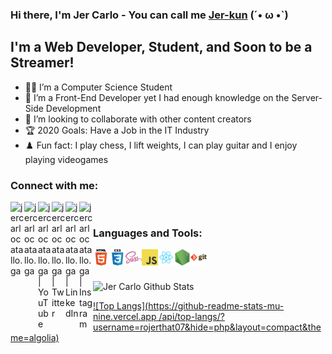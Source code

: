 ### Hi there, I'm Jer Carlo - You can call me [Jer-kun][website] (´• ω •`)

## I'm a Web Developer, Student, and Soon to be a Streamer!

- 👨‍💻 I’m a Computer Science Student
- 🎫 I’m a Front-End Developer yet I had enough knowledge on the Server-Side Development
- 👯 I’m looking to collaborate with other content creators
- 🏆 2020 Goals: Have a Job in the IT Industry
- ♟️ Fun fact: I play chess, I lift weights, I can play guitar and I enjoy playing videogames

### Connect with me:

[<img align="left" alt="jercarlocatallo.ga" width="22px" src="https://i.ibb.co/njx7kX9/site-logo.png" />][website]
[<img align="left" alt="jercarlocatallo.ga" width="22px" src="https://upload.wikimedia.org/wikipedia/commons/thumb/0/05/Facebook_Logo_%282019%29.png/1024px-Facebook_Logo_%282019%29.png" />][facebook]
[<img align="left" alt="jercarlocatallo.ga | YouTube" width="22px" src="https://cdn3.iconfinder.com/data/icons/social-media-logos-flat-colorful/2048/5295_-_Youtube_I-512.png" />][youtube]
[<img align="left" alt="jercarlocatallo.ga | Twitter" width="22px" src="https://cdn3.iconfinder.com/data/icons/basicolor-reading-writing/24/077_twitter-512.png" />][twitter]
[<img align="left" alt="jercarlocatallo.ga | LinkedIn" width="22px" src="https://image.flaticon.com/icons/png/512/174/174857.png" />][linkedin]
[<img align="left" alt="jercarlocatallo.ga | Instagram" width="22px" src="https://image.flaticon.com/icons/png/512/174/174855.png" />][instagram]
<br />

### Languages and Tools:

<img align="left" alt="HTML5" width="26px" src="https://raw.githubusercontent.com/github/explore/80688e429a7d4ef2fca1e82350fe8e3517d3494d/topics/html/html.png" />
<img align="left" alt="CSS3" width="26px" src="https://raw.githubusercontent.com/github/explore/80688e429a7d4ef2fca1e82350fe8e3517d3494d/topics/css/css.png" />
<img align="left" alt="Sass" width="26px" src="https://raw.githubusercontent.com/github/explore/80688e429a7d4ef2fca1e82350fe8e3517d3494d/topics/sass/sass.png" />
<img align="left" alt="JavaScript" width="26px" src="https://raw.githubusercontent.com/github/explore/80688e429a7d4ef2fca1e82350fe8e3517d3494d/topics/javascript/javascript.png" />
<img align="left" alt="React" width="26px" src="https://raw.githubusercontent.com/github/explore/80688e429a7d4ef2fca1e82350fe8e3517d3494d/topics/react/react.png" />
<img align="left" alt="Node.js" width="26px" src="https://raw.githubusercontent.com/github/explore/80688e429a7d4ef2fca1e82350fe8e3517d3494d/topics/nodejs/nodejs.png" />
<img align="left" alt="Git" width="26px" src="https://raw.githubusercontent.com/github/explore/80688e429a7d4ef2fca1e82350fe8e3517d3494d/topics/git/git.png" />

<br />
<br />
<br />

<img align="left" alt="Jer Carlo Github Stats" src="https://github-readme-stats.vercel.app/api?username=rojerthat07&show_icons=true&hide_border=true&theme=algolia&count_private=true" />

<br />

[![Top Langs](https://github-readme-stats-mu-nine.vercel.app
/api/top-langs/?username=rojerthat07&hide=php&layout=compact&theme=algolia)](https://github.com/rojerthat07/rojerthat07)

[facebook]: https://www.facebook.com/jercarlo.jc
[website]: https://jercarlocatallo.ga
[twitter]: https://twitter.com/jer_carlo
[youtube]: https://www.youtube.com/channel/UCg16uEfcc4iFRf26ptguavw
[instagram]: https://www.instagram.com/jercarllo/?hl=en
[linkedin]: https://www.linkedin.com/in/jer-carlo-catallo-52b7201a3/
